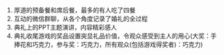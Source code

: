 1. 厚道的预备餐和席后餐，最多的有人吃了四餐
2. 互动的微信群聊，从各个角度记录了婚礼的全过程
3. 典礼上的PPT主题演讲，内容精彩感人
4. 典礼收尾游戏的奖品设置突显礼品价值，令观众感受到主人的用心(大奖：手捧花和巧克力，参与奖：巧克力，所有观众(包括游戏得奖者)：巧克力)
